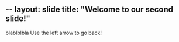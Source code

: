 --
layout: slide
title: "Welcome to our second slide!"
---
blablblbla
Use the left arrow to go back!

